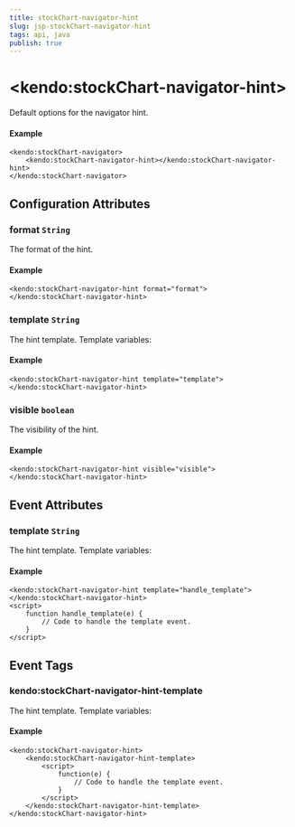 ```yaml
---
title: stockChart-navigator-hint
slug: jsp-stockChart-navigator-hint
tags: api, java
publish: true
---
```


# \<kendo:stockChart-navigator-hint\>

Default options for the navigator hint.

#### Example
    <kendo:stockChart-navigator>
        <kendo:stockChart-navigator-hint></kendo:stockChart-navigator-hint>
    </kendo:stockChart-navigator>

## Configuration Attributes

### format `String`

The format of the hint.

#### Example
    <kendo:stockChart-navigator-hint format="format">
    </kendo:stockChart-navigator-hint>

### template `String`

The hint template.
Template variables:

#### Example
    <kendo:stockChart-navigator-hint template="template">
    </kendo:stockChart-navigator-hint>

### visible `boolean`

The visibility of the hint.

#### Example
    <kendo:stockChart-navigator-hint visible="visible">
    </kendo:stockChart-navigator-hint>


## Event Attributes

### template `String`

The hint template.
Template variables:

#### Example
    <kendo:stockChart-navigator-hint template="handle_template">
    </kendo:stockChart-navigator-hint>
    <script>
        function handle_template(e) {
            // Code to handle the template event.
        }
    </script>

## Event Tags

### kendo:stockChart-navigator-hint-template

The hint template.
Template variables:

#### Example
    <kendo:stockChart-navigator-hint>
        <kendo:stockChart-navigator-hint-template>
            <script>
                function(e) {
                    // Code to handle the template event.
                }
            </script>
        </kendo:stockChart-navigator-hint-template>
    </kendo:stockChart-navigator-hint>


